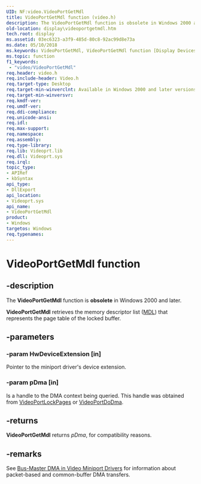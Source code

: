 ```yaml
---
UID: NF:video.VideoPortGetMdl
title: VideoPortGetMdl function (video.h)
description: The VideoPortGetMdl function is obsolete in Windows 2000 and later.VideoPortGetMdl retrieves the memory descriptor list (MDL) that represents the page table of the locked buffer.
old-location: display\videoportgetmdl.htm
tech.root: display
ms.assetid: 03ec6323-a3f9-485d-80c8-92ac99d8e73a
ms.date: 05/10/2018
ms.keywords: VideoPortGetMdl, VideoPortGetMdl function [Display Devices], VideoPort_Functions_570b04cd-9b69-4d1a-b953-7220d4fc7790.xml, display.videoportgetmdl, video/VideoPortGetMdl
ms.topic: function
f1_keywords:
 - "video/VideoPortGetMdl"
req.header: video.h
req.include-header: Video.h
req.target-type: Desktop
req.target-min-winverclnt: Available in Windows 2000 and later versions of the Windows operating systems.
req.target-min-winversvr: 
req.kmdf-ver: 
req.umdf-ver: 
req.ddi-compliance: 
req.unicode-ansi: 
req.idl: 
req.max-support: 
req.namespace: 
req.assembly: 
req.type-library: 
req.lib: Videoprt.lib
req.dll: Videoprt.sys
req.irql: 
topic_type:
- APIRef
- kbSyntax
api_type:
- DllExport
api_location:
- Videoprt.sys
api_name:
- VideoPortGetMdl
product:
- Windows
targetos: Windows
req.typenames: 
---
```


# VideoPortGetMdl function


## -description


The <b>VideoPortGetMdl</b> function is <b>obsolete</b> in Windows 2000 and later.

<b>VideoPortGetMdl</b> retrieves the memory descriptor list (<a href="https://docs.microsoft.com/windows-hardware/drivers/ddi/wdm/ns-wdm-_mdl">MDL</a>) that represents the page table of the locked buffer.


## -parameters




### -param HwDeviceExtension [in]

Pointer to the miniport driver's device extension.


### -param pDma [in]

Is a handle to the DMA context being queried. This handle was obtained from <a href="https://docs.microsoft.com/windows-hardware/drivers/ddi/video/nf-video-videoportlockpages">VideoPortLockPages</a> or <a href="https://docs.microsoft.com/windows-hardware/drivers/ddi/video/nf-video-videoportdodma">VideoPortDoDma</a>.


## -returns



<b>VideoPortGetMdl</b> returns <i>pDma</i>, for compatibility reasons. 




## -remarks



See <a href="https://docs.microsoft.com/windows-hardware/drivers/display/bus-master-dma-in-video-miniport-drivers">Bus-Master DMA in Video Miniport Drivers</a> for information about packet-based and common-buffer DMA transfers.




